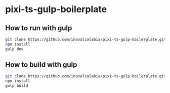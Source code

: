 # pixi-ts-gulp-boilerplate

## How to run with gulp

```sh
git clone https://github.com/inovalcalabia/pixi-ts-gulp-boilerplate.git
npm install
gulp dev
```

## How to build with gulp

```sh
git clone https://github.com/inovalcalabia/pixi-ts-gulp-boilerplate.git
npm install
gulp build
```